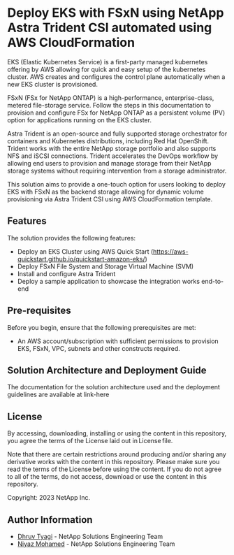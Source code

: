 # Deploy EKS with FSxN using NetApp Astra Trident CSI automated using AWS CloudFormation

EKS (Elastic Kubernetes Service) is a first-party managed kubernetes offering by AWS allowing for quick and easy setup of the kubernetes cluster. AWS creates and configures the control plane automatically when a new EKS cluster is provisioned.

FSxN (FSx for NetApp ONTAP) is a high-performance, enterprise-class, metered file-storage service. Follow the steps in this documentation to provision and configure FSx for NetApp ONTAP as a persistent volume (PV) option for applications running on the EKS cluster.

Astra Trident is an open-source and fully supported storage orchestrator for containers and Kubernetes distributions, including Red Hat OpenShift. Trident works with the entire NetApp storage portfolio and also supports NFS and iSCSI connections. Trident accelerates the DevOps workflow by allowing end users to provision and manage storage from their NetApp storage systems without requiring intervention from a storage administrator.

This solution aims to provide a one-touch option for users looking to deploy EKS with FSxN as the backend storage allowing for dynamic volume provisioning via Astra Trident CSI using AWS CloudFormation template. 

## Features
The solution provides the following features:

* Deploy an EKS Cluster using AWS Quick Start (https://aws-quickstart.github.io/quickstart-amazon-eks/)
* Deploy FSxN File System and Storage Virtual Machine (SVM)
* Install and configure Astra Trident
* Deploy a sample application to showcase the integration works end-to-end

## Pre-requisites
Before you begin, ensure that the following prerequisites are met: 

* An AWS account/subscription with sufficient permissions to provision EKS, FSxN, VPC, subnets and other constructs required.

## Solution Architecture and Deployment Guide

The documentation for the solution architecture used and the deployment guidelines are available at link-here


## License
By accessing, downloading, installing or using the content in this repository, you agree the terms of the License laid out in License file.

Note that there are certain restrictions around producing and/or sharing any derivative works with the content in this repository. Please make sure you read the terms of the License before using the content. If you do not agree to all of the terms, do not access, download or use the content in this repository.

Copyright: 2023 NetApp Inc.

## Author Information

- [Dhruv Tyagi](mailto:dhruv.tyagi@netapp.com) - NetApp Solutions Engineering Team
- [Niyaz Mohamed](mailto:niyaz.mohamed@netapp.com) - NetApp Solutions Engineering Team